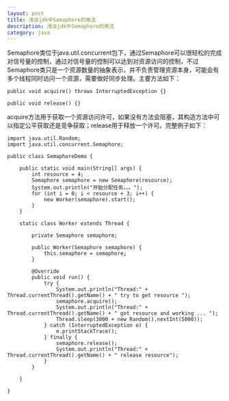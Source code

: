 ```yaml
---
layout: post
title: 浅谈jdk中Semaphore的用法
description: 浅谈jdk中Semaphore的用法
category: java
---
```


Semaphore类位于java.util.concurrent包下，通过Semaphore可以很轻松的完成对信号量的控制，通过对信号量的控制可以达到对资源访问的控制，不过Semaphore类只是一个资源数量的抽象表示，并不负责管理资源本身，可能会有多个线程同时访问一个资源，需要做好同步处理。主要方法如下：

	public void acquire() throws InterruptedException {}

	public void release() {}

acquire方法用于获取一个资源访问许可，如果没有方法会阻塞，其构造方法中可以指定公平获取还是竞争获取；release用于释放一个许可。完整例子如下：

	import java.util.Random;
	import java.util.concurrent.Semaphore;

	public class SemaphoreDemo {

		public static void main(String[] args) {
			int resource = 4;
			Semaphore semaphore = new Semaphore(resource);
			System.out.println("开始分配任务。。。");
			for (int i = 0; i < resource + 3; i++) {
				new Worker(semaphore).start();
			}
		}

		static class Worker extends Thread {

			private Semaphore semaphore;

			public Worker(Semaphore semaphore) {
				this.semaphore = semaphore;
			}

			@Override
			public void run() {
				try {
					System.out.println("Thread:" + Thread.currentThread().getName() + " try to get resource ");
					semaphore.acquire();
					System.out.println("Thread:" + Thread.currentThread().getName() + " got resource and working ... ");
					Thread.sleep(3000 + new Random().nextInt(5000));
				} catch (InterruptedException e) {
					e.printStackTrace();
				} finally {
					semaphore.release();
					System.out.println("Thread:" + Thread.currentThread().getName() + " release resource");
				}
			}

		}

	}
